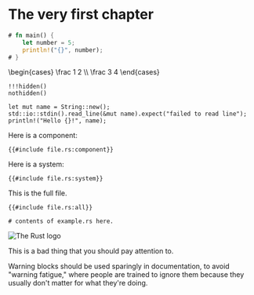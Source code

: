 # The very first chapter

```rust
# fn main() {
    let number = 5;
    println!("{}", number);
# }
```

\begin{cases} \frac 1 2 \\\\ \frac 3 4 \end{cases}


```python, hidelines=!!!
!!!hidden()
nothidden()
```

```rust,noplayground
let mut name = String::new();
std::io::stdin().read_line(&mut name).expect("failed to read line");
println!("Hello {}!", name);
```

Here is a component:
```rust,no_run,noplayground
{{#include file.rs:component}}
```

Here is a system:
```rust,no_run,noplayground
{{#include file.rs:system}}
```

This is the full file.
```rust,no_run,noplayground
{{#include file.rs:all}}
```

```rust,editable
# contents of example.rs here.
```

<img class="right" src="images/rust-logo-blk.svg" alt="The Rust logo">


<div class="warning">

This is a bad thing that you should pay attention to.

Warning blocks should be used sparingly in documentation, to avoid "warning
fatigue," where people are trained to ignore them because they usually don't
matter for what they're doing.

</div>
